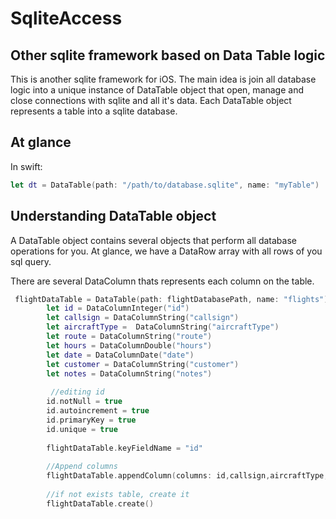 # SqliteAccess
Other sqlite framework based on Data Table logic
-
This is another sqlite framework for iOS. The main idea is join all database logic into a unique instance of DataTable object that open, manage and close connections with sqlite and all it's data.
Each DataTable object represents a table into a sqlite database.

## At glance
In swift: 

```swift
let dt = DataTable(path: "/path/to/database.sqlite", name: "myTable")
```

## Understanding DataTable object
A DataTable object contains several objects that perform all database operations for you.
At glance, we have a DataRow array with all rows of you sql query.

There are several DataColumn thats represents each column on the table.

```swift
 flightDataTable = DataTable(path: flightDatabasePath, name: "flights")
        let id = DataColumnInteger("id")
        let callsign = DataColumnString("callsign")
        let aircraftType =  DataColumnString("aircraftType")
        let route = DataColumnString("route")
        let hours = DataColumnDouble("hours")
        let date = DataColumnDate("date")
        let customer = DataColumnString("customer")
        let notes = DataColumnString("notes")
      
         //editing id
        id.notNull = true
        id.autoincrement = true
        id.primaryKey = true
        id.unique = true
        
        flightDataTable.keyFieldName = "id"
        
        //Append columns
        flightDataTable.appendColumn(columns: id,callsign,aircraftType,route,hours,date,customer,notes)
       
        //if not exists table, create it
        flightDataTable.create()
```


